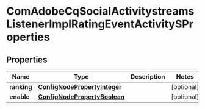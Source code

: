 
# ComAdobeCqSocialActivitystreamsListenerImplRatingEventActivitySProperties

## Properties
Name | Type | Description | Notes
------------ | ------------- | ------------- | -------------
**ranking** | [**ConfigNodePropertyInteger**](ConfigNodePropertyInteger.md) |  |  [optional]
**enable** | [**ConfigNodePropertyBoolean**](ConfigNodePropertyBoolean.md) |  |  [optional]



